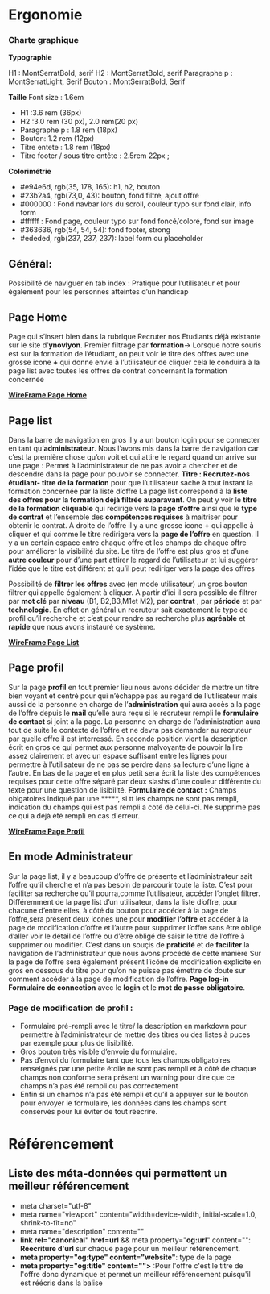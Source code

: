 
# Ergonomie
### Charte graphique

**Typographie**

H1 : MontSerratBold, serif
H2 : MontSerratBold, serif
Paragraphe p : MontSerratLight, Serif
Bouton : MontSerratBold, Serif


**Taille**
Font size : 1.6em

 * H1 :3.6 rem (36px)
 * H2 :3.0 rem (30 px), 2.0 rem(20 px)
 * Paragraphe p : 1.8 rem (18px)
 * Bouton: 1.2 rem (12px)
 * Titre entete : 1.8 rem (18px)
 * Titre footer / sous titre entête : 2.5rem 22px ;

**Colorimétrie**
 * #e94e6d, rgb(35, 178, 165): h1, h2, bouton
 * #23b2a4, rgb(73,0, 43): bouton, fond filtre, ajout offre
 * #000000 : Fond navbar lors du scroll, couleur typo sur fond clair, info form
 * #ffffff : Fond page, couleur typo sur fond foncé/coloré, fond sur image
 * #363636, rgb(54, 54, 54): fond footer, strong
 * #ededed, rgb(237, 237, 237): label form ou placeholder

## Général:
 Possibilité de naviguer en tab index : Pratique pour l’utilisateur et pour également pour les personnes atteintes d’un handicap

## Page Home
Page qui s’insert bien dans la rubrique Recruter nos Etudiants déjà existante sur le site d’**ynovlyon**.
Premier filtrage par **formation**-> Lorsque notre souris est sur la formation de l’étudiant, on peut voir le titre des offres avec une grosse icone **+** qui donne envie à l’utilisateur de cliquer cela le conduira à la page list avec toutes les offres de contrat concernant la formation concernée

**[WireFrame Page Home](B1_Ing_DelbecqLesueurGontard_Doc/Ressources/Index.png)**
## Page list
Dans la barre de navigation en gros il y a un bouton login pour se connecter en tant qu’**administrateur**. Nous l’avons mis dans la barre de navigation car c’est la première chose qu’on voit et qui attire le regard quand on arrive sur une page : Permet à l’administrateur de ne pas avoir a chercher et de descendre dans la page pour pouvoir se connecter.
**Titre : Recrutez-nos étudiant- titre de la formation** pour que l’utilisateur sache à tout instant la formation concernée par la liste d’offre
La page list correspond à la **liste des offres pour la formation déjà filtrée auparavant**. On peut y voir le **titre de la formation cliquable** qui redirige vers la **page d’offre** ainsi que le **type de contrat** et l’ensemble des **compétences requises** à maitriser pour obtenir le contrat. A droite de l’offre il y a une grosse icone **+** qui appelle à cliquer et qui comme le titre redirigera vers la **page de l’offre** en question.
Il y a un certain espace entre chaque offre et les champs de chaque offre pour améliorer la visibilité du site.
Le titre de l’offre est plus gros et d’une **autre couleur** pour d’une part attirer le regard de l’utilisateur et lui suggérer l’idée que le titre est différent et qu’il peut rediriger vers la page des offres

Possibilité de **filtrer les offres** avec (en mode utilisateur) un gros bouton filtrer qui appelle également à cliquer. A partir d’ici il sera possible de filtrer par **mot clé** par **niveau** (B1, B2,B3,M1et M2), par **contrat** , par **période** et par **technologie**.
En effet en général un recruteur sait exactement le type de profil qu’il recherche et c’est pour rendre sa recherche plus **agréable** et **rapide** que nous avons instauré ce système.

**[WireFrame Page List](B1_Ing_DelbecqLesueurGontard_Doc/Ressources/Liste.png)**
## Page profil

Sur la page **profil** en tout premier lieu nous avons décider de mettre un titre bien voyant et centré pour qui n’échappe pas au regard de l’utilisateur mais aussi de la personne en charge de l’**administration** qui aura accès a la page de l’offre depuis le **mail** qu’elle aura reçu si le recruteur rempli le **formulaire de contact** si joint a la page. La personne en charge de l’administration aura tout de suite le contexte de l’offre et ne devra pas demander au recruteur par quelle offre il est interressé.
En seconde position vient la description écrit en gros ce qui permet aux personne malvoyante de pouvoir la lire assez clairement et avec un espace suffisant entre les lignes pour permettre à l’utilisateur de ne pas se perdre dans sa lecture d’une ligne à l’autre.
En bas de la page et en plus petit sera écrit la liste des compétences requises pour cette offre séparé par deux slashs d’une couleur différente du texte pour une question de lisibilité.
**Formulaire de contact :** Champs obigatoires indiqué par une *****, si tt les champs ne sont pas rempli, indication du champs qui est pas rempli a coté de celui-ci. Ne supprime pas ce qui a déjà été rempli en cas d'erreur.


**[WireFrame Page Profil](B1_Ing_DelbecqLesueurGontard_Doc/Ressources/Profil.png)**
## En mode Administrateur    

Sur la page list, il y a beaucoup d’offre de présente et l’administrateur sait l’offre qu’il cherche et n’a pas besoin de parcourir toute la liste. C’est pour faciliter sa recherche qu’il pourra,comme l’utilisateur, accéder l’onglet filtrer.
Différemment de la page list d’un utilisateur, dans la liste d’offre, pour chacune d’entre elles, à côté du bouton pour accéder à la page de l’offre,sera présent deux icones une pour **modifier l’offre** et accéder à la page de modification d’offre et l’autre pour supprimer l’offre sans être obligé d’aller voir le détail de l’offre ou d’être obligé de saisir le titre de l’offre à supprimer ou modifier. C’est dans un souçis de **praticité** et de **faciliter** la navigation de l’administrateur que nous avons procédé de cette manière
Sur la page de l’offre sera également présent l’icône de modification explicite en gros en dessous du titre pour qu’on ne puisse pas émettre de doute sur comment accéder à la page de modification de l’offre.
**Page log-in**
**Formulaire de connection** avec le **login** et le **mot de passe** **obligatoire**.  
### Page de modification de profil :
  * Formulaire pré-rempli avec le titre/ la description en markdown pour permettre à l’administrateur de mettre des titres ou des listes à   puces par exemple pour plus de lisibilité.
  * Gros bouton très visible d’envoie du formulaire.
  * Pas d’envoi du formulaire tant que tous les champs obligatoires renseignés par une petite étoile ne sont pas rempli et à côté de chaque champs non conforme sera présent un warning pour dire que ce champs n’a pas été rempli ou pas correctement
  * Enfin si un champs n’a pas été rempli et qu’il a appuyer sur le bouton pour envoyer le formulaire, les données dans les champs sont conservés pour lui éviter de tout réecrire.
  
 # Référencement

## Liste des méta-données qui permettent un meilleur référencement
   * meta charset="utf-8"
   * meta name="viewport" content="width=device-width, initial-scale=1.0, shrink-to-fit=no"
   * meta name="description" content=""
   * **link rel="canonical" href=url** && meta property="**og:url**" content="": **Réecriture d'url** sur chaque page pour un meilleur référencement.
   * **meta property="og:type" content="website"**: type de la page
   * **meta property="og:title" content="">** :Pour l'offre c'est le titre de l'offre donc dynamique et permet un meilleur référencement puisqu'il est réécris dans la balise **<title>**  et présent également dans les balises **h1** de la page.Regroupe les mots clé des pages.
   * **meta property="og:description" content=""**: Pour l'offre c'est la descriptiption de l'offre donc **dynamique** et  **différent** pour chaque offre
   * **meta property="og:locale" content="fr-FR"**
   * <script type="text/javascript" async src=https://www.google-analytics.com/analytics.js></script>: Sert a google analytics donc la mesure du trafic
   * <script type="text/javascript" src="//www.googleadservices.com/pagead/conversion.js"></script>
   * **meta name="robots" content="noindex"/> && <meta name="robots" content="nofollow"**: Uniquement sur les pages qu'on ne veux pas indexer pour indiquer au robot qu'il **ne faut pas** les indexer
                                                       
 ## Mots Clés
 ### Page list(filtre)
  * Développement web/ logiciel/ mobile
  * Réseaux
  * Cybersécurité
  * Expert Big Data
  * Java
  * C#
  * PHP
  * SQL
  *Symphony
 ### Moteur de Recherche
  * Offre stage informatique/ art/ graphic design/ Web et communication/business 
  * Stagiaire/ Alternant master 2 spécialisé développement logiciel Lyon
  * Trouver stagiaire/Alternant domaine du business Lyon
  * Recherche étudiant Stage/Alternance
  * Recruter étudiant Stage/Alternance
  * Liste des offres de stage/alternance art Lyon
Recherche de contrat Professionnel
  * Recruter étudiant Ynov
  * Stage étudiant informatique
  * Contrat pro bachelor
  * Contrat pro étudiant Master
  * Contrat pro étudiant Master
  * Stage étudiant Art
  * Stage Informatique
  * Stage/contrat/alternance étudiant commerce
  * Stage/contrat/alternance étudiant audioVisuel
  * Stage étudiant business school
  * Stage étudiant Animation3D
  * Stage étudiant Jeu vidéo

